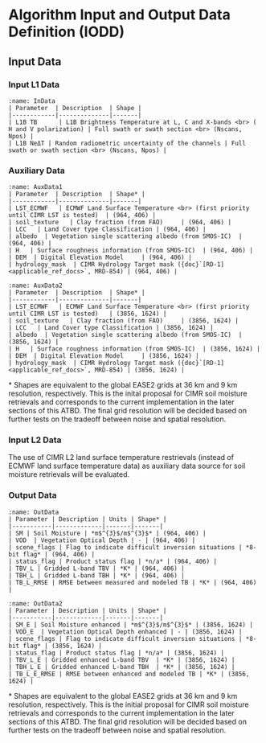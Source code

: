 # Algorithm Input and Output Data Definition (IODD)


## Input Data

### Input L1 Data

```{table} Input L1 Data
:name: InData
| Parameter  | Description  | Shape |
|------------|--------------|-------|
| L1B TB      | L1B Brightness Temperature at L, C and X-bands <br> ( H and V polarization) | Full swath or swath section <br> (Nscans, Npos) |
| L1B NeΔT | Random radiometric uncertainty of the channels | Full swath or swath section <br> (Nscans, Npos) |
```

### Auxiliary Data

```{table} Auxiliary Data (36 km grid)
:name: AuxData1
| Parameter  | Description  | Shape* |
|------------|--------------|-------|
| LST_ECMWF   | ECMWF Land Surface Temperature <br> (first priority until CIMR LST is tested)  | (964, 406) |
| soil_texture   | Clay fraction (from FAO)     | (964, 406) |
| LCC   | Land Cover type Classification | (964, 406) |
| albedo  | Vegetation single scattering albedo (from SMOS-IC)  | (964, 406) |
| H   | Surface roughness information (from SMOS-IC)  | (964, 406) |
| DEM  | Digital Elevation Model     | (964, 406) |
| hydrology_mask  | CIMR Hydrology Target mask ({doc}`[RD-1] <applicable_ref_docs>`, MRD-854) | (964, 406) |
```

```{table} Auxiliary Data (9 km grid)
:name: AuxData2
| Parameter  | Description  | Shape* |
|------------|--------------|-------|
| LST_ECMWF   | ECMWF Land Surface Temperature <br> (first priority until CIMR LST is tested)   | (3856, 1624) |
| soil_texture   | Clay fraction (from FAO)     | (3856, 1624) |
| LCC   | Land Cover type Classification | (3856, 1624) |
| albedo  | Vegetation single scattering albedo (from SMOS-IC)  | (3856, 1624) |
| H   | Surface roughness information (from SMOS-IC)  | (3856, 1624) |
| DEM  | Digital Elevation Model     | (3856, 1624) |
| hydrology_mask  | CIMR Hydrology Target mask ({doc}`[RD-1] <applicable_ref_docs>`, MRD-854) | (3856, 1624) |
```


\* Shapes are equivalent to the global EASE2 grids at 36 km and 9 km resolution, respectively. 
This is the inital proposal for CIMR soil moisture retrievals and corresponds to 
the current implementation in the later sections of this ATBD. 
The final grid resolution will be decided based on further tests on the tradeoff between noise and spatial resolution.

### Input L2 Data

The use of CIMR L2 land surface temperature restrievals (instead of ECMWF land surface temperature data) as 
auxiliary data source for soil moisture retrievals will be evaluated. 


### Output Data  

```{table} L2 Processor Output Data (36 km grid)
:name: OutData
| Parameter | Description | Units | Shape* |
|-----------|-------------|-------|-------|
| SM | Soil Moisture | *m$^{3}$/m$^{3}$* | (964, 406) |
| VOD  | Vegetation Optical Depth | - | (964, 406) |
| scene_flags | Flag to indicate difficult inversion situations | *8-bit flag* | (964, 406) |
| status_flag | Product status flag | *n/a* | (964, 406) |
| TBV_L | Gridded L-band TBV | *K* | (964, 406) |
| TBH_L | Gridded L-band TBH | *K* | (964, 406) |
| TB_L_RMSE | RMSE between measured and modeled TB | *K* | (964, 406) |
```


```{table} L2 Processor Output Data (9 km grid)
:name: OutData2
| Parameter | Description | Units | Shape* |
|-----------|-------------|-------|-------|
| SM_E | Soil Moisture enhanced | *m$^{3}$/m$^{3}$* | (3856, 1624) |
| VOD_E  | Vegetation Optical Depth enhanced | - | (3856, 1624) |
| scene_flags | Flag to indicate difficult inversion situations | *8-bit flag* | (3856, 1624) |
| status_flag | Product status flag | *n/a* | (3856, 1624) |
| TBV_L_E | Gridded enhanced L-band TBV  | *K* | (3856, 1624) |
| TBH_L_E | Gridded enhanced L-band TBH  | *K* | (3856, 1624) |
| TB_L_E_RMSE | RMSE between enhanced and modeled TB | *K* | (3856, 1624) |
```


\* Shapes are equivalent to the global EASE2 grids at 36 km and 9 km resolution, respectively. 
This is the initial proposal for CIMR soil moisture retrievals and corresponds to 
the current implementation in the later sections of this ATBD. 
The final grid resolution will be decided based on further tests on the tradeoff between noise and spatial resolution.
